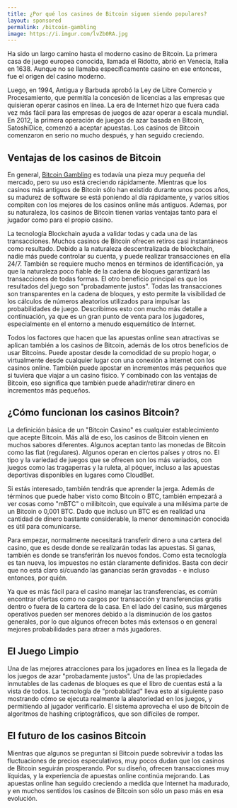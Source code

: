 ```yaml
---
title: ¿Por qué los casinos de Bitcoin siguen siendo populares?
layout: sponsored
permalink: /bitcoin-gambling
image: https://i.imgur.com/lvZb0RA.jpg
---
```


Ha sido un largo camino hasta el moderno casino de Bitcoin. La primera casa de juego europea conocida, llamada el Ridotto, abrió en Venecia, Italia en 1638. Aunque no se llamaba específicamente casino en ese entonces, fue el origen del casino moderno. 

Luego, en 1994, Antigua y Barbuda aprobó la Ley de Libre Comercio y Procesamiento, que permitía la concesión de licencias a las empresas que quisieran operar casinos en línea. La era de Internet hizo que fuera cada vez más fácil para las empresas de juegos de azar operar a escala mundial. En 2012, la primera operación de juegos de azar basada en Bitcoin, SatoshiDice, comenzó a aceptar apuestas. Los casinos de Bitcoin comenzaron en serio no mucho después, y han seguido creciendo.

## Ventajas de los casinos de Bitcoin

En general, [Bitcoin Gambling](https://bitgamble.org) es todavía una pieza muy pequeña del mercado, pero su uso está creciendo rápidamente. Mientras que los casinos más antiguos de Bitcoin sólo han existido durante unos pocos años, su madurez de software se está poniendo al día rápidamente, y varios sitios compiten con los mejores de los casinos online más antiguos. Ademas, por su naturaleza, los casinos de Bitcoin tienen varias ventajas tanto para el jugador como para el propio casino. 

La tecnología Blockchain ayuda a validar todas y cada una de las transacciones. Muchos casinos de Bitcoin ofrecen retiros casi instantáneos como resultado. Debido a la naturaleza descentralizada de blockchain, nadie más puede controlar su cuenta, y puede realizar transacciones en ella 24/7. También se requiere mucho menos en términos de identificación, ya que la naturaleza poco fiable de la cadena de bloques garantizará las transacciones de todas formas. El otro beneficio principal es que los resultados del juego son "probadamente justos". Todas las transacciones son transparentes en la cadena de bloques, y esto permite la visibilidad de los cálculos de números aleatorios utilizados para impulsar las probabilidades de juego. Describimos esto con mucho más detalle a continuación, ya que es un gran punto de venta para los jugadores, especialmente en el entorno a menudo esquemático de Internet.

Todos los factores que hacen que las apuestas online sean atractivas se aplican también a los casinos de Bitcoin, además de los otros beneficios de usar Bitcoins. Puede apostar desde la comodidad de su propio hogar, o virtualmente desde cualquier lugar con una conexión a Internet con los casinos online. También puede apostar en incrementos más pequeños que si tuviera que viajar a un casino físico. Y combinado con las ventajas de Bitcoin, eso significa que también puede añadir/retirar dinero en incrementos más pequeños.

## ¿Cómo funcionan los casinos Bitcoin?

La definición básica de un "Bitcoin Casino" es cualquier establecimiento que acepte Bitcoin. Más allá de eso, los casinos de Bitcoin vienen en muchos sabores diferentes. Algunos aceptan tanto las monedas de Bitcoin como las fiat (regulares). Algunos operan en ciertos países y otros no. El tipo y la variedad de juegos que se ofrecen son los más variados, con juegos como las tragaperras y la ruleta, al póquer, incluso a las apuestas deportivas disponibles en lugares como CloudBet.

Si estás interesado, también tendrás que aprender la jerga. Además de términos que puede haber visto como Bitcoin o BTC, también empezará a ver cosas como "mBTC" o milibitcoin, que equivale a una milésima parte de un Bitcoin o 0,001 BTC. Dado que incluso un BTC es en realidad una cantidad de dinero bastante considerable, la menor denominación conocida es útil para comunicarse. 

Para empezar, normalmente necesitará transferir dinero a una cartera del casino, que es desde donde se realizarán todas las apuestas. Si ganas, también es donde se transferirán los nuevos fondos. Como esta tecnología es tan nueva, los impuestos no están claramente definidos. Basta con decir que no está claro si/cuando las ganancias serán gravadas - e incluso entonces, por quién.

Ya que es más fácil para el casino manejar las transferencias, es común encontrar ofertas como no cargos por transacción y transferencias gratis dentro o fuera de la cartera de la casa.  En el lado del casino, sus márgenes operativos pueden ser menores debido a la disminución de los gastos generales, por lo que algunos ofrecen botes más extensos o en general mejores probabilidades para atraer a más jugadores. 

## El Juego Limpio

Una de las mejores atracciones para los jugadores en línea es la llegada de los juegos de azar "probadamente justos". Una de las propiedades inmutables de las cadenas de bloques es que el libro de cuentas está a la vista de todos. La tecnología de "probablidad" lleva esto al siguiente paso mostrando cómo se ejecuta realmente la aleatoriedad en los juegos, y permitiendo al jugador verificarlo. El sistema aprovecha el uso de bitcoin de algoritmos de hashing criptográficos, que son difíciles de romper. 

## El futuro de los casinos Bitcoin

Mientras que algunos se preguntan si Bitcoin puede sobrevivir a todas las fluctuaciones de precios especulativos, muy pocos dudan que los casinos de Bitcoin seguirán prosperando. Por su diseño, ofrecen transacciones muy líquidas, y la experiencia de apuestas online continúa mejorando. Las apuestas online han seguido creciendo a medida que Internet ha madurado, y en muchos sentidos los casinos de Bitcoin son sólo un paso más en esa evolución.
